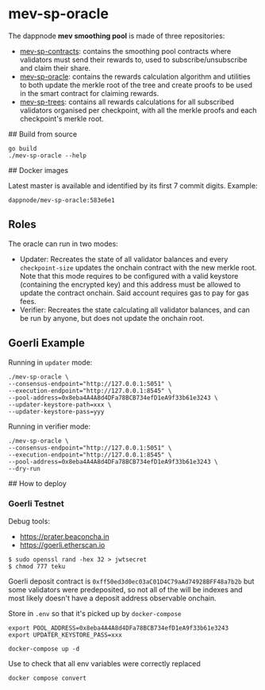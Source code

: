 # mev-sp-oracle

The dappnode **mev smoothing pool** is made of three repositories:
* [mev-sp-contracts](https://github.com/dappnode/mev-sp-contracts): contains the smoothing pool contracts where validators must send their rewards to, used to subscribe/unsubscribe and claim their share.
* [mev-sp-oracle](https://github.com/dappnode/mev-sp-oracle): contains the rewards calculation algorithm and utilities to both update the merkle root of the tree and create proofs to be used in the smart contract for claiming rewards.
* [mev-sp-trees](https://github.com/dappnode/mev-sp-trees): contains all rewards calculations for all subscribed validators organised per checkpoint, with all the merkle proofs and each checkpoint's merkle root.

## Build from source

```
go build
./mev-sp-oracle --help
```

## Docker images

Latest master is available and identified by its first 7 commit digits. Example:
```
dappnode/mev-sp-oracle:583e6e1
```

## Roles

The oracle can run in two modes:
* Updater: Recreates the state of all validator balances and every `checkpoint-size` updates the onchain contract with the new merkle root. Note that this mode requires to be configured with a valid keystore (containing the encrypted key) and this address must be allowed to update the contract onchain. Said account requires gas to pay for gas fees.
* Verifier: Recreates the state calculating all validator balances, and can be run by anyone, but does not update the onchain root.

## Goerli Example

Running in `updater` mode:

```
./mev-sp-oracle \
--consensus-endpoint="http://127.0.0.1:5051" \
--execution-endpoint="http://127.0.0.1:8545" \
--pool-address=0x8eba4A4A8d4DFa78BCB734efD1eA9f33b61e3243 \
--updater-keystore-path=xxx \
--updater-keystore-pass=yyy
```

Running in verifier mode:

```
./mev-sp-oracle \
--consensus-endpoint="http://127.0.0.1:5051" \
--execution-endpoint="http://127.0.0.1:8545" \
--pool-address=0x8eba4A4A8d4DFa78BCB734efD1eA9f33b61e3243 \
--dry-run
```

## How to deploy

### Goerli Testnet

Debug tools:
* https://prater.beaconcha.in
* https://goerli.etherscan.io

```console
$ sudo openssl rand -hex 32 > jwtsecret
$ chmod 777 teku
```

Goerli deposit contract is `0xff50ed3d0ec03aC01D4C79aAd74928BFF48a7b2b` but some validators were predeposited, so not all of the will be indexes and most likely doesn't have a deposit address observable onchain.

Store in `.env` so that it's picked up by `docker-compose`

```
export POOL_ADDRESS=0x8eba4A4A8d4DFa78BCB734efD1eA9f33b61e3243
export UPDATER_KEYSTORE_PASS=xxx
```

```
docker-compose up -d
```

Use to check that all env variables were correctly replaced
```console
docker compose convert
```
